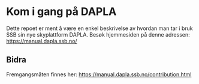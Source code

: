 # Kom i gang på DAPLA

Dette repoet er ment å være en enkel beskrivelse av hvordan man tar i bruk SSB sin nye skyplattform DAPLA. Besøk hjemmesiden på denne adressen: <https://manual.dapla.ssb.no/>

## Bidra

Fremgangsmåten finnes her: <https://manual.dapla.ssb.no/contribution.html>
